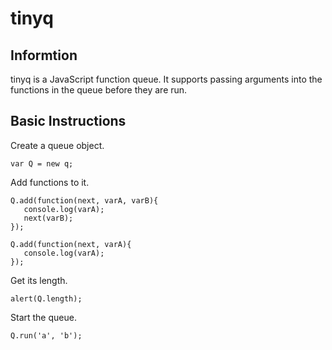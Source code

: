 tinyq
=====

## Informtion ##
tinyq is a JavaScript function queue.  It supports passing arguments
into the functions in the queue before they are run.

## Basic Instructions ##
Create a queue object.

    var Q = new q;

Add functions to it.

    Q.add(function(next, varA, varB){
       console.log(varA);
       next(varB);
    });
    
    Q.add(function(next, varA){
       console.log(varA);
    });

Get its length.

    alert(Q.length);

Start the queue.

    Q.run('a', 'b');
